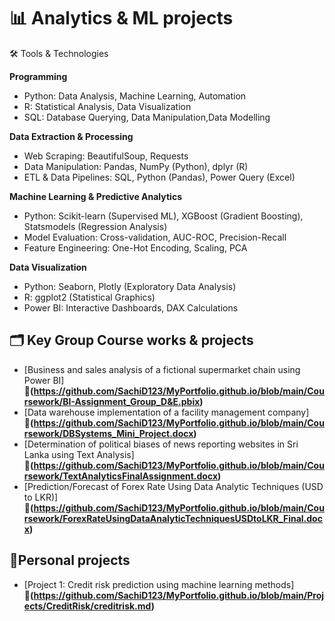 # 📊 Analytics & ML projects

🛠️ Tools & Technologies

**Programming**
- Python: Data Analysis, Machine Learning, Automation
- R: Statistical Analysis, Data Visualization
- SQL: Database Querying, Data Manipulation,Data Modelling

**Data Extraction & Processing**
- Web Scraping: BeautifulSoup, Requests
- Data Manipulation: Pandas, NumPy (Python), dplyr (R)
- ETL & Data Pipelines: SQL, Python (Pandas), Power Query (Excel)

**Machine Learning & Predictive Analytics**
- Python: Scikit-learn (Supervised ML), XGBoost (Gradient Boosting), Statsmodels (Regression Analysis)
- Model Evaluation: Cross-validation, AUC-ROC, Precision-Recall
- Feature Engineering: One-Hot Encoding, Scaling, PCA

**Data Visualization**
- Python: Seaborn, Plotly (Exploratory Data Analysis)
- R: ggplot2 (Statistical Graphics)
- Power BI: Interactive Dashboards, DAX Calculations

## 🗂️ Key Group Course works & projects
- [Business and sales analysis of a fictional supermarket chain using Power BI]  **🔗(https://github.com/SachiD123/MyPortfolio.github.io/blob/main/Coursework/BI-Assignment_Group_D&E.pbix)**
- [Data warehouse implementation of a facility management company]  **🔗(https://github.com/SachiD123/MyPortfolio.github.io/blob/main/Coursework/DBSystems_Mini_Project.docx)**
- [Determination of political biases of news reporting websites in Sri Lanka using Text Analysis]  **🔗(https://github.com/SachiD123/MyPortfolio.github.io/blob/main/Coursework/TextAnalyticsFinalAssignment.docx)**
- [Prediction/Forecast of Forex Rate Using Data Analytic Techniques (USD to LKR)]  **🔗(https://github.com/SachiD123/MyPortfolio.github.io/blob/main/Coursework/ForexRateUsingDataAnalyticTechniquesUSDtoLKR_Final.docx)**

## 📌Personal projects
- [Project 1: Credit risk prediction using machine learning methods] **🔗(https://github.com/SachiD123/MyPortfolio.github.io/blob/main/Projects/CreditRisk/creditrisk.md)**
